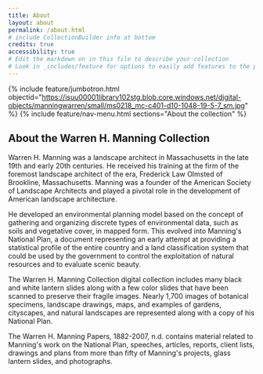 ```yaml
---
title: About
layout: about
permalink: /about.html
# include CollectionBuilder info at bottom
credits: true
accessibility: true
# Edit the markdown on in this file to describe your collection
# Look in _includes/feature for options to easily add features to the page
---
```


{% include feature/jumbotron.html objectid="https://isuu00001library102stg.blob.core.windows.net/digital-objects/manningwarren/small/ms0218_mc-c401-d10-1048-19-5-7_sm.jpg" %} 
{% include feature/nav-menu.html sections="About the collection" %}

## About the Warren H. Manning Collection

Warren H. Manning was a landscape architect in Massachusetts in the late 19th and early 20th centuries. He received his training at the firm of the foremost landscape architect of the era, Frederick Law Olmsted of Brookline, Massachusetts. Manning was a founder of the American Society of Landscape Architects and played a pivotal role in the development of American landscape architecture.

He developed an environmental planning model based on the concept of gathering and organizing discrete types of environmental data, such as soils and vegetative cover, in mapped form. This evolved into Manning's National Plan, a document representing an early attempt at providing a statistical profile of the entire country and a land classification system that could be used by the government to control the exploitation of natural resources and to evaluate scenic beauty.

The Warren H. Manning Collection digital collection includes many black and white lantern slides along with a few color slides that have been scanned to preserve their fragile images. Nearly 1,700 images of botanical specimens, landscape drawings, maps, and examples of gardens, cityscapes, and natural landscapes are represented along with a copy of his National Plan.

The Warren H. Manning Papers, 1882-2007, n.d. contains material related to Manning's work on the National Plan, speeches, articles, reports, client lists, drawings and plans from more than fifty of Manning's projects, glass lantern slides, and photographs.
